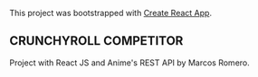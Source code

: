 This project was bootstrapped with [Create React App](https://github.com/facebook/create-react-app).

## CRUNCHYROLL COMPETITOR

Project with React JS and Anime's REST API by Marcos Romero.